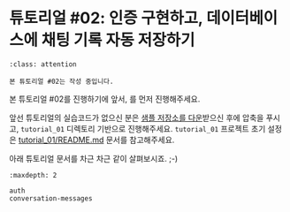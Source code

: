 # 튜토리얼 #02: 인증 구현하고, 데이터베이스에 채팅 기록 자동 저장하기

```{admonition} 아직 완료되지 않은 튜토리얼입니다.
:class: attention

본 튜토리얼 #02는 작성 중입니다.
```

본 튜토리얼 #02를 진행하기에 앞서, [](../quickstart/index)를 먼저 진행해주세요.

앞선 튜토리얼의 실습코드가 없으신 분은 [샘플 저장소를 다운](https://github.com/pyhub-kr/django-pyhub-ai-sample/archive/refs/heads/main.zip)받으신 후에 압축을 푸시고, `tutorial_01` 디렉토리 기반으로 진행해주세요. `tutorial_01` 프로젝트 초기 설정은 [tutorial_01/README.md](https://github.com/pyhub-kr/django-pyhub-ai-sample/tree/main/tutorial_01) 문서를 참고해주세요.

아래 튜토리얼 문서를 차근 차근 같이 살펴보시죠. ;-)

```{toctree}
:maxdepth: 2

auth
conversation-messages
```
